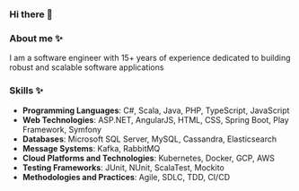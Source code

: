 ### Hi there 👋

###  About me ✨
I am a software engineer with 15+ years of experience dedicated to building robust and scalable software applications

### Skills ✨ 
- **Programming Languages**: C#, Scala, Java, PHP, TypeScript, JavaScript
- **Web Technologies**: ASP.NET, AngularJS, HTML, CSS, Spring Boot, Play Framework, Symfony
- **Databases**: Microsoft SQL Server, MySQL, Cassandra, Elasticsearch
- **Message Systems**: Kafka, RabbitMQ
- **Cloud Platforms and Technologies**: Kubernetes, Docker, GCP, AWS
- **Testing Frameworks**: JUnit, NUnit, ScalaTest, Mockito
- **Methodologies and Practices**: Agile, SDLC, TDD, CI/CD
